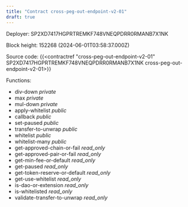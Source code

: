 ```yaml
---
title: "Contract cross-peg-out-endpoint-v2-01"
draft: true
---
```

Deployer: SP2XD7417HGPRTREMKF748VNEQPDRR0RMANB7X1NK


 



Block height: 152268 (2024-06-01T03:58:37.000Z)

Source code: {{<contractref "cross-peg-out-endpoint-v2-01" SP2XD7417HGPRTREMKF748VNEQPDRR0RMANB7X1NK cross-peg-out-endpoint-v2-01>}}

Functions:

* div-down _private_
* max _private_
* mul-down _private_
* apply-whitelist _public_
* callback _public_
* set-paused _public_
* transfer-to-unwrap _public_
* whitelist _public_
* whitelist-many _public_
* get-approved-chain-or-fail _read_only_
* get-approved-pair-or-fail _read_only_
* get-min-fee-or-default _read_only_
* get-paused _read_only_
* get-token-reserve-or-default _read_only_
* get-use-whitelist _read_only_
* is-dao-or-extension _read_only_
* is-whitelisted _read_only_
* validate-transfer-to-unwrap _read_only_
